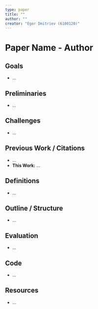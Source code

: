 ```yaml
---
type: paper
title: ""
author: ""
creator: "Egor Dmitriev (6100120)"
---
```


# Paper Name - Author 



## Goals

- ...

## Preliminaries

- ...

## Challenges

- ...

## Previous Work / Citations

- ...
- **This Work:** ...

## Definitions

* …

## Outline / Structure

- ...

## Evaluation

- ...

## Code

- ...

## Resources

- ...